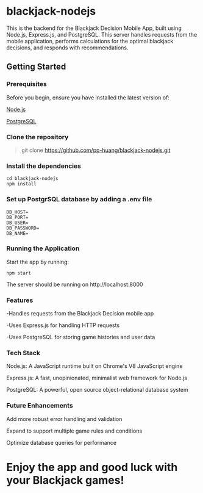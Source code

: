 # blackjack-nodejs
This is the backend for the Blackjack Decision Mobile App, built using Node.js, Express.js, and PostgreSQL. This server handles requests from the mobile application, performs calculations for the optimal blackjack decisions, and responds with recommendations.

## Getting Started

### Prerequisites
Before you begin, ensure you have installed the latest version of:

[Node.js](https://nodejs.org/en)

[PostgreSQL](https://www.postgresql.org/download/)

### Clone the repository
> git clone https://github.com/pp-huang/blackjack-nodejs.git

### Install the dependencies
```
cd blackjack-nodejs
npm install
```

### Set up PostgrSQL database by adding a .env file
```
DB_HOST=
DB_PORT=
DB_USER=
DB_PASSWORD=
DB_NAME=
```

### Running the Application
Start the app by running:
```
npm start
```
The server should be running on http://localhost:8000

### Features
-Handles requests from the Blackjack Decision mobile app

-Uses Express.js for handling HTTP requests

-Uses PostgreSQL for storing game histories and user data

### Tech Stack
Node.js: A JavaScript runtime built on Chrome's V8 JavaScript engine

Express.js: A fast, unopinionated, minimalist web framework for Node.js

PostgreSQL: A powerful, open source object-relational database system

### Future Enhancements
Add more robust error handling and validation

Expand to support multiple game rules and conditions

Optimize database queries for performance

# Enjoy the app and good luck with your Blackjack games!
